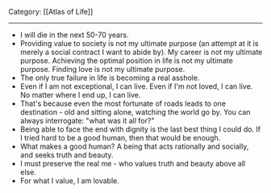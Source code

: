 Category: [[Atlas of Life]]
___
- I will die in the next 50-70 years. 
- Providing value to society is not my ultimate purpose (an attempt at it is merely a social contract I want to abide by). My career is not my ultimate purpose. Achieving the optimal position in life is not my ultimate purpose. Finding love is not my ultimate purpose. 
- The only true failure in life is becoming a real asshole. 
- Even if I am not exceptional, I can live. Even if I'm not loved, I can live. No matter where I end up, I can live. 
- That's because even the most fortunate of roads leads to one destination - old and sitting alone, watching the world go by. You can always interrogate: "what was it all for?" 
- Being able to face the end with dignity is the last best thing I could do. If I tried hard to be a good human, then that would be enough. 
- What makes a good human? A being that acts rationally and socially, and seeks truth and beauty. 
- I must preserve the real me - who values truth and beauty above all else.
- For what I value, I am lovable. 

